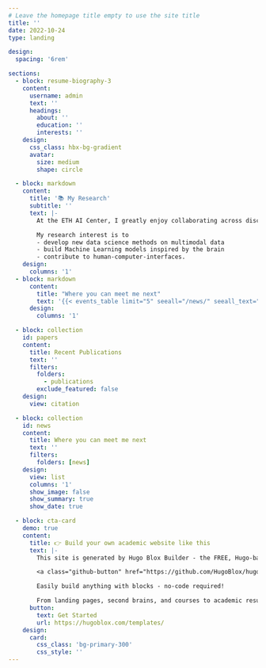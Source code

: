 ```yaml
---
# Leave the homepage title empty to use the site title
title: ''
date: 2022-10-24
type: landing

design:
  spacing: '6rem'

sections:
  - block: resume-biography-3
    content:
      username: admin
      text: ''
      headings:
        about: ''
        education: ''
        interests: ''
    design:
      css_class: hbx-bg-gradient
      avatar:
        size: medium
        shape: circle

  - block: markdown
    content:
      title: '📚 My Research'
      subtitle: ''
      text: |-
        At the ETH AI Center, I greatly enjoy collaborating across disciplines — from neuroscience and psychology to hardware, education, and computer vision — together with both academic and industry partners.

        My research interest is to 
        - develop new data science methods on multimodal data
        - build Machine Learning models inspired by the brain
        - contribute to human-computer-interfaces.
    design:
      columns: '1'
  - block: markdown
      content:
        title: "Where you can meet me next"
        text: '{{< events_table limit="5" seeall="/news/" seeall_text="See all news" >}}'
      design:
        columns: '1'

  - block: collection
    id: papers
    content:
      title: Recent Publications
      text: ''
      filters:
        folders:
          - publications
        exclude_featured: false
    design:
      view: citation

  - block: collection
    id: news
    content:
      title: Where you can meet me next
      text: ''
      filters:
        folders: [news]
    design:
      view: list
      columns: '1'
      show_image: false
      show_summary: true
      show_date: true

  - block: cta-card
    demo: true
    content:
      title: 👉 Build your own academic website like this
      text: |-
        This site is generated by Hugo Blox Builder - the FREE, Hugo-based open source website builder trusted by 250,000+ academics like you.

        <a class="github-button" href="https://github.com/HugoBlox/hugo-blox-builder" data-color-scheme="no-preference: light; light: light; dark: dark;" data-icon="octicon-star" data-size="large" data-show-count="true" aria-label="Star HugoBlox/hugo-blox-builder on GitHub">Star</a>

        Easily build anything with blocks - no-code required!

        From landing pages, second brains, and courses to academic resumés, conferences, and tech blogs.
      button:
        text: Get Started
        url: https://hugoblox.com/templates/
    design:
      card:
        css_class: 'bg-primary-300'
        css_style: ''
---
```

